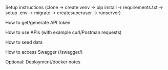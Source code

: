 Setup instructions (clone → create venv → pip install -r requirements.txt → setup .env → migrate → createsuperuser → runserver)

How to get/generate API token

How to use APIs (with example curl/Postman requests)

How to seed data

How to access Swagger (/swagger/)

Optional: Deployment/docker notes
